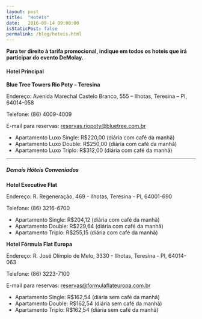```yaml
---
layout: post
title:  "Hotéis"
date:   2016-09-14 09:00:00
isStaticPost: false
permalink: /blog/hoteis.html
---
```


**Para ter direito à tarifa promocional, indique em todos os hoteis que irá participar do evento DeMolay.**


#### Hotel Principal

**Blue Tree Towers Rio Poty – Teresina**


Endereço: Avenida Marechal Castelo Branco, 555 – Ilhotas, Teresina – PI, 64014-058

Telefone: (86) 4009-4009

E-mail para reservas: [reservas.riopoty@bluetree.com.br](mailto:reservas.riopoty@bluetree.com.br)

* Apartamento Luxo Single: R$220,00 (diária com café da manhã)
* Apartamento Luxo Double: R$250,00 (diária com café da manhã)
* Apartamento Luxo Triplo: R$312,00 (diária com café da manhã)


---

##### Demais Hóteis Conveniados
**Hotel Executive Flat**


Endereço: R. Regeneração, 469 - Ilhotas, Teresina - PI, 64001-690

Telefone: (86) 3216-6700

* Apartamento Single: R$204,12 (diária com café da manhã)
* Apartamento Double: R$229,64 (diária com café da manhã)
* Apartamento Triplo: R$255,15 (diária com café da manhã)


**Hotel Fórmula Flat Europa**


Endereço: R. José Olímpio de Melo, 3330 - Ilhotas, Teresina - PI, 64014-063

Telefone: (86) 3223-7100

E-mail para reservas: [reservas@formulaflateuropa.com.br](mailto:reservas@formulaflateuropa.com.br)

* Apartamento Single: R$162,54 (diária sem café da manhã)
* Apartamento Double: R$162,54 (diária sem café da manhã)
* Apartamento Triplo: R$162,54 (diária sem café da manhã)
